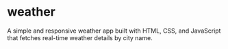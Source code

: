 # weather
A simple and responsive weather app built with HTML, CSS, and JavaScript that fetches real-time weather details by city name.
